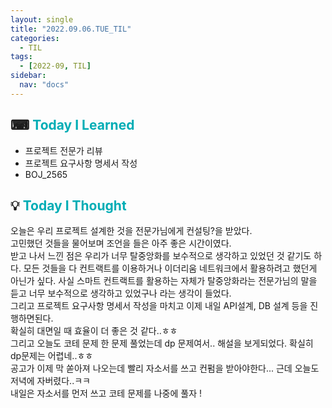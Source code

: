 ```yaml
---
layout: single
title: "2022.09.06.TUE_TIL"
categories:
  - TIL
tags:
  - [2022-09, TIL]
sidebar:
  nav: "docs"
---
```


## ⌨ <a style="color:#00adb5">Today I Learned</a>

- 프로젝트 전문가 리뷰
- 프로젝트 요구사항 명세서 작성
- BOJ_2565

## 💡 <a style="color:#00adb5">Today I Thought</a>

오늘은 우리 프로젝트 설계한 것을 전문가님에게 컨설팅?을 받았다.<br>
고민했던 것들을 물어보며 조언을 들은 아주 좋은 시간이였다.<br>
받고 나서 느낀 점은 우리가 너무 탈중앙화를 보수적으로 생각하고 있었던 것 같기도 하다. 모든 것들을 다 컨트랙트를 이용하거나 이더리움 네트워크에서 활용하려고 했던게 아닌가 싶다. 사실 스마트 컨트랙트를 활용하는 자체가 탈중앙화라는 전문가님의 말을 듣고 너무 보수적으로 생각하고 있었구나 라는 생각이 들었다.<br>
그리고 프로젝트 요구사항 명세서 작성을 마치고 이제 내일 API설계, DB 설계 등을 진행하면된다.<br>
확실히 대면일 때 효율이 더 좋은 것 같다..ㅎㅎ<br>
그리고 오늘도 코테 문제 한 문제 풀었는데 dp 문제여서.. 해설을 보게되었다. 확실히 dp문제는 어렵네..ㅎㅎ<br>
공고가 이제 막 쏟아져 나오는데 빨리 자소서를 쓰고 컨펌을 받아야한다... 근데 오늘도 저녁에 자버렸다..ㅋㅋ<br>
내일은 자소서를 먼저 쓰고 코테 문제를 나중에 풀자 !
